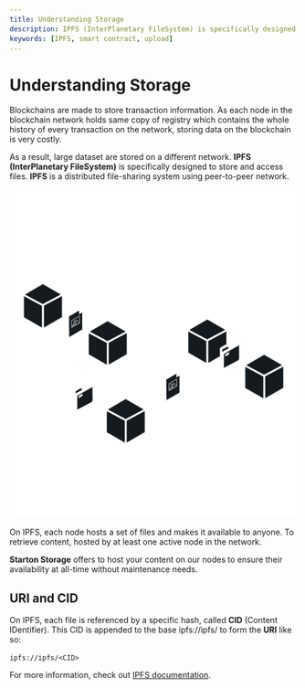 ```yaml
---
title: Understanding Storage
description: IPFS (InterPlanetary FileSystem) is specifically designed to store and access files. IPFS is a distributed file-sharing system using peer-to-peer network.
keywords: [IPFS, smart contract, upload]
---
```


# Understanding Storage

Blockchains are made to store transaction information.
As each node in the blockchain network holds same copy of registry which contains the whole history of every transaction on the network, storing data on the blockchain is very costly.

As a result, large dataset are stored on a different network. **IPFS (InterPlanetary FileSystem)** is specifically designed to store and access files. **IPFS** is a distributed file-sharing system using peer-to-peer network.

![Decentralized vs distributed](img/IPFS.png)

On IPFS, each node hosts a set of files and makes it available to anyone.
To retrieve content, hosted by at least one active node in the network.

**Starton Storage** offers to host your content on our nodes to ensure their availability at all-time without maintenance needs.

## URI and CID

On IPFS, each file is referenced by a specific hash, called **CID** (Content IDentifier).
This CID is appended to the base ipfs://ipfs/ to form the **URI** like so: 

`ipfs://ipfs/<CID>`


For more information, check out [IPFS documentation](https://docs.ipfs.tech/).